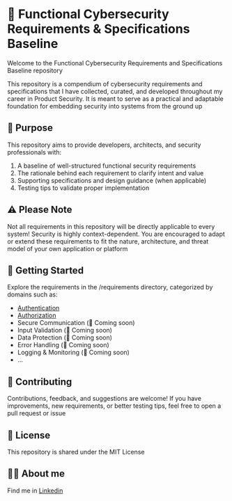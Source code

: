 # 🔐 Functional Cybersecurity Requirements & Specifications Baseline

Welcome to the Functional Cybersecurity Requirements and Specifications Baseline repository

This repository is a compendium of cybersecurity requirements and specifications that I have collected, curated, and developed throughout my career in Product Security. It is meant to serve as a practical and adaptable foundation for embedding security into systems from the ground up


## 📘 Purpose

This repository aims to provide developers, architects, and security professionals with:

1. A baseline of well-structured functional security requirements
2. The rationale behind each requirement to clarify intent and value
3. Supporting specifications and design guidance (when applicable)
4. Testing tips to validate proper implementation


## ⚠️ Please Note

Not all requirements in this repository will be directly applicable to every system! Security is highly context-dependent. You are encouraged to adapt or extend these requirements to fit the nature, architecture, and threat model of your own application or platform


## 📌 Getting Started

Explore the requirements in the /requirements directory, categorized by domains such as:

- [Authentication](FunctionalRequirements/Authentication/Readme.md)
- [Authorization](FunctionalRequirements/Authorization/Readme.md)
- Secure Communication (🚧 Coming soon)
- Input Validation (🚧 Coming soon)
- Data Protection (🚧 Coming soon)
- Error Handling (🚧 Coming soon)
- Logging & Monitoring (🚧 Coming soon)
- ...


## 🤝 Contributing

Contributions, feedback, and suggestions are welcome! If you have improvements, new requirements, or better testing tips, feel free to open a pull request or issue


## 📜 License

This repository is shared under the MIT License


## 👨‍🎓 About me

Find me in [Linkedin](https://www.linkedin.com/in/drcarles/) 


